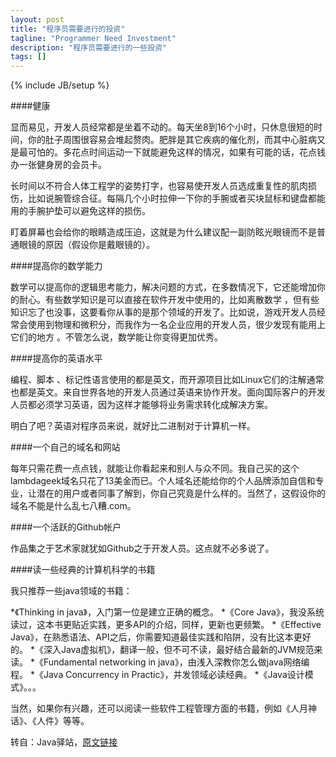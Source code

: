 ```yaml
---
layout: post
title: "程序员需要进行的投资"
tagline: "Programmer Need Investment"
description: "程序员需要进行的一些投资"
tags: []
---
```

{% include JB/setup %}

####健康

显而易见，开发人员经常都是坐着不动的。每天坐8到16个小时，只休息很短的时间，你的肚子周围很容易会堆起赘肉。肥胖是其它疾病的催化剂，而其中心脏病又是最可怕的。多花点时间运动一下就能避免这样的情况，如果有可能的话，花点钱办一张健身房的会员卡。

长时间以不符合人体工程学的姿势打字，也容易使开发人员选成重复性的肌肉损伤，比如说腕管综合征。每隔几个小时拉伸一下你的手腕或者买块鼠标和键盘都能用的手腕护垫可以避免这样的损伤。

盯着屏幕也会给你的眼睛造成压迫，这就是为什么建议配一副防眩光眼镜而不是普通眼镜的原因（假设你是戴眼镜的）。

####提高你的数学能力

数学可以提高你的逻辑思考能力，解决问题的方式，在多数情况下，它还能增加你的耐心。有些数学知识是可以直接在软件开发中使用的，比如离散数学 ，但有些知识忘了也没事，这要看你从事的是那个领域的开发了。比如说，游戏开发人员经常会使用到物理和微积分，而我作为一名企业应用的开发人员，很少发现有能用上它们的地方 。不管怎么说，数学能让你变得更加优秀。

####提高你的英语水平

编程、脚本 、标记性语言使用的都是英文，而开源项目比如Linux它们的注解通常也都是英文。来自世界各地的开发人员通过英语来协作开发。面向国际客户的开发人员都必须学习英语，因为这样才能够将业务需求转化成解决方案。

明白了吧？英语对程序员来说，就好比二进制对于计算机一样。

####一个自己的域名和网站

每年只需花费一点点钱，就能让你看起来和别人与众不同。我自己买的这个lambdageek域名只花了13美金而已。个人域名还能给你的个人品牌添加自信和专业，让潜在的用户或者同事了解到，你自己究竟是什么样的。当然了，这假设你的域名不能是什么乱七八糟.com。

####一个活跃的Github帐户

作品集之于艺术家就犹如Github之于开发人员。这点就不必多说了。

####读一些经典的计算机科学的书籍

我只推荐一些java领域的书籍：

*《Thinking in java》，入门第一位是建立正确的概念。
*《Core Java》，我没系统读过，这本书更贴近实践，更多API的介绍，同样，更新也更频繁。
*《Effective Java》，在熟悉语法、API之后，你需要知道最佳实践和陷阱，没有比这本更好的。
*《深入Java虚拟机》，翻译一般，但不可不读，最好结合最新的JVM规范来读。
*《Fundamental networking in java》，由浅入深教你怎么做java网络编程。
*《Java Concurrency in Practic》，并发领域必读经典。
*《Java设计模式》。。。

当然，如果你有兴趣，还可以阅读一些软件工程管理方面的书籍，例如《人月神话》、《人件》等等。

转自：Java驿站，[原文链接][]

[原文链接]: http://it.deepinmind.com/%E5%85%B6%E5%AE%83/2014/06/09/things-a-software-developer-must-invest-in.html
